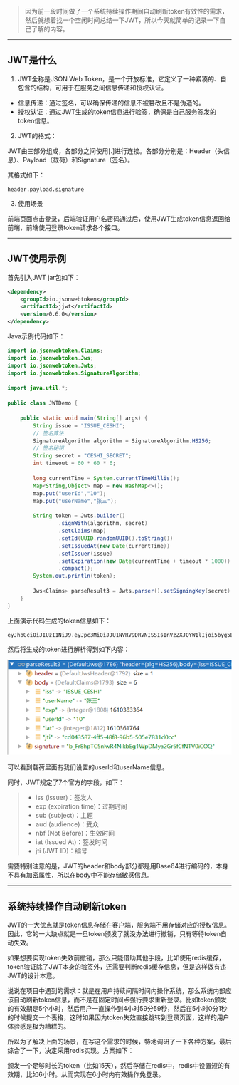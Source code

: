 > 因为前一段时间做了一个系统持续操作期间自动刷新token有效性的需求，然后就想着找一个空闲时间总结一下JWT，所以今天就简单的记录一下自己了解的内容。

***

## JWT是什么

1. JWT全称是JSON Web Token，是一个开放标准，它定义了一种紧凑的、自包含的结构，可用于在服务之间信息传递和授权认证。

+ 信息传递：通过签名，可以确保传递的信息不被篡改且不是伪造的。
+ 授权认证：通过JWT生成的token信息进行验签，确保是自己服务签发的token信息。

2. JWT的格式：

JWT由三部分组成，各部分之间使用[.]进行连接。各部分分别是：Header（头信息）、Payload（载荷）和Signature（签名）。

其格式如下：

~~~
header.payload.signature
~~~

3. 使用场景

前端页面点击登录，后端验证用户名密码通过后，使用JWT生成token信息返回给前端，前端使用登录token请求各个接口。

***

## JWT使用示例

首先引入JWT jar包如下：

~~~xml
<dependency>
    <groupId>io.jsonwebtoken</groupId>
    <artifactId>jjwt</artifactId>
    <version>0.6.0</version>
</dependency>
~~~

Java示例代码如下：

~~~java
import io.jsonwebtoken.Claims;
import io.jsonwebtoken.Jws;
import io.jsonwebtoken.Jwts;
import io.jsonwebtoken.SignatureAlgorithm;

import java.util.*;

public class JWTDemo {

    public static void main(String[] args) {
        String issue = "ISSUE_CESHI";
        // 签名算法
        SignatureAlgorithm algorithm = SignatureAlgorithm.HS256;
        // 签名秘钥
        String secret = "CESHI_SECRET";
        int timeout = 60 * 60 * 6;

        long currentTime = System.currentTimeMillis();
        Map<String,Object> map = new HashMap<>();
        map.put("userId","10");
        map.put("userName","张三");

        String token = Jwts.builder()
                .signWith(algorithm, secret)
                .setClaims(map)
                .setId(UUID.randomUUID().toString())
                .setIssuedAt(new Date(currentTime))
                .setIssuer(issue)
                .setExpiration(new Date(currentTime + timeout * 1000))
                .compact();
        System.out.println(token);

        Jws<Claims> parseResult3 = Jwts.parser().setSigningKey(secret).parseClaimsJws(token);
    }
}
~~~

上面演示代码生成的token信息如下：

~~~
eyJhbGciOiJIUzI1NiJ9.eyJpc3MiOiJJU1NVRV9DRVNISSIsInVzZXJOYW1lIjoi5byg5LiJIiwiZXhwIjoxNjEwMzgzMzY0LCJ1c2VySWQiOiIxMCIsImlhdCI6MTYxMDM2MTc2NCwianRpIjoiY2QwNDM1ODctNGZmNS00OGY4LTk2YjUtNTA1ZTc4MzFkMGNjIn0.b_Fr8hpTC5nlwR4NikbEg1WpDMya2Gr5fCfNTV0iCOQ
~~~

然后将生成的token进行解析得到如下内容：

![image-20210111184932241](JWT初识记录.assets/image-20210111184932241.png)

可以看到载荷里面有我们设置的userId和userName信息。

同时，JWT规定了7个官方的字段，如下：

> - iss (issuer)：签发人
> - exp (expiration time)：过期时间
> - sub (subject)：主题
> - aud (audience)：受众
> - nbf (Not Before)：生效时间
> - iat (Issued At)：签发时间
> - jti (JWT ID)：编号

需要特别注意的是，JWT的header和body部分都是用Base64进行编码的，本身不具有加密属性，所以在body中不能存储敏感信息。

***

## 系统持续操作自动刷新token

JWT的一大优点就是token信息存储在客户端，服务端不用存储对应的授权信息。因此，它的一大缺点就是一旦token颁发了就没办法进行撤销，只有等待token自动失效。

如果想要实现token失效前撤销，那么只能借助其他手段，比如使用redis缓存，token验证除了JWT本身的验签外，还需要判断redis缓存信息，但是这样做有违JWT的设计本意。

说说在项目中遇到的需求：就是在用户持续间隔时间内操作系统，那么系统内部应该自动刷新token信息，而不是在固定时间点强行要求重新登录。比如token颁发的有效期是5个小时，然后用户一直操作到4小时59分59秒，然后在5小时0分1秒的时候提交一个表格，这时如果因为token失效直接跳转到登录页面，这样的用户体验感是极为糟糕的。

所以为了解决上面的场景，在写这个需求的时候，特地调研了一下各种方案，最后综合了一下，决定采用redis实现。方案如下：

颁发一个足够时长的token（比如15天），然后存储在redis中，redis中设置短的有效期，比如6小时。从而实现在6小时内有效操作免登录。





